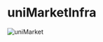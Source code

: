 # uniMarketInfra
![uniMarket](https://github.com/user-attachments/assets/3da321c7-00f9-47f8-96e5-e00147cd07fc)

